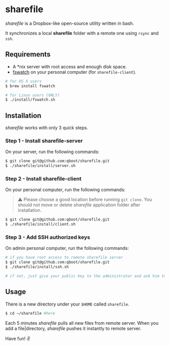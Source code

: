 # sharefile

*sharefile* is a Dropbox-like open-source utility written in bash.

It synchronizes a local **sharefile** folder with a remote one using `rsync` and `ssh`.

## Requirements

- A *nix server with root access and enough disk space.
- [fswatch](https://github.com/emcrisostomo/fswatch) on your personal computer (for `sharefile-client`).

```bash
# for OS X users
$ brew install fswatch

# for Linux users (ONLY)
$ ./install/fswatch.sh
```

## Installation

*sharefile* works with only 3 quick steps.

### Step 1 - Install sharefile-server

On your server, run the following commands:

```bash
$ git clone git@github.com:qboot/sharefile.git
$ ./sharefile/install/server.sh
```

### Step 2 - Install sharefile-client

On your personal computer, run the following commands:

> :warning: Please choose a good location before running `git clone`.
> You should not move or delete *sharefile* application folder after installation.

```bash
$ git clone git@github.com:qboot/sharefile.git
$ ./sharefile/install/client.sh
```

### Step 3 - Add SSH authorized keys

On admin personal computer, run the following commands:

```bash
# if you have root access to remote sharefile server
$ git clone git@github.com:qboot/sharefile.git
$ ./sharefile/install/ssh.sh

# if not, just give your public key to the administrator and ask him to add it
```

## Usage

There is a new directory under your `$HOME` called `sharefile`.

```bash
$ cd ~/sharefile #here
```

Each 5 minutes *sharefile* pulls all new files from remote server.
When you add a file|directory, *sharefile* pushes it instantly to remote server.

Have fun! :v:
